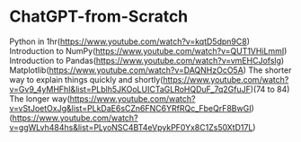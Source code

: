 # ChatGPT-from-Scratch

Python in 1hr(https://www.youtube.com/watch?v=kqtD5dpn9C8)
Introduction to NumPy(https://www.youtube.com/watch?v=QUT1VHiLmmI)
Introduction to Pandas(https://www.youtube.com/watch?v=vmEHCJofslg)
Matplotlib(https://www.youtube.com/watch?v=DAQNHzOcO5A)
The shorter way to explain things quickly and shortly(https://www.youtube.com/watch?v=Gv9_4yMHFhI&list=PLblh5JKOoLUICTaGLRoHQDuF_7q2GfuJF)(74 to 84)
The longer way(https://www.youtube.com/watch?v=vStJoetOxJg&list=PLkDaE6sCZn6FNC6YRfRQc_FbeQrF8BwGI) (https://www.youtube.com/watch?v=ggWLvh484hs&list=PLyoNSC4BT4eVpykPF0Yx8C1Zs50XtD17L)

